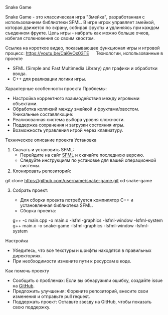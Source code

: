 Snake Game

Snake Game - это классическая игра "Змейка", разработанная с использованием библиотеки SFML. В игре игрок управляет змейкой, которая движется по экрану, собирая фрукты и удлиняясь при каждом съеденном фрукте. Цель игры - набрать как можно больше очков, избегая столкновения со своим хвостом.

Ссылка на короткое видео, показывающее функционал игры и игровой процесс: https://youtu.be/Cai6vOx03TE
  
Технологии, использованные в проекте
- SFML (Simple and Fast Multimedia Library) для графики и обработки ввода.
- C++ для реализации логики игры.
 
Характерные особенности проекта
Проблемы:
  - Настройка корректного взаимодействия между игровыми объектами.
  - Обработка коллизий между змейкой и фруктами/хвостом.
Уникальные составляющие:
  - Реализованная система выбора уровня сложности.
  - Поддержка сохранения и загрузки состояния игры.
  - Возможность управления игрой через клавиатуру.

Техническое описание проекта
Установка
1. Скачать и установить SFML:
   - Перейдите на сайт [SFML](https://www.sfml-dev.org/) и скачайте последнюю версию.
   - Следуйте инструкциям по установке для вашей операционной системы.
2. Клонировать репозиторий:
   
git clone https://github.com/username/snake-game.git
cd snake-game
   
3. Собрать проект:
   - Для сборки проекта потребуется компилятор C++ и установленная библиотека SFML.
   - Сборка проекта:
     
   g++ -c main.cpp -o main.o -lsfml-graphics -lsfml-window -lsfml-system
   g++ main.o -o snake-game -lsfml-graphics -lsfml-window -lsfml-system
      
Настройка
- Убедитесь, что все текстуры и шрифты находятся в правильных директориях.
- При необходимости измените пути к ресурсам в коде.

Как помочь проекту
- Сообщить о проблемах: Если вы обнаружили ошибку, создайте issue на [GitHub](https://github.com/username/snake-game/issues).
- Предложить улучшения: Форкните репозиторий, внесите свои изменения и отправьте pull request.
- Поддержать проект: Оставьте звезду на GitHub, чтобы показать свою поддержку.
